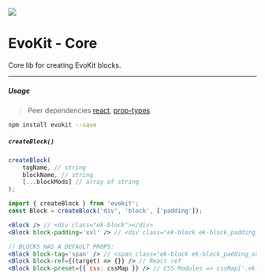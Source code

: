 [react]: //www.npmjs.com/package/react
[prop-types]: //www.npmjs.com/package/prop-types

[![](https://img.shields.io/npm/v/evokit-core.svg?style=flat-square&colorB=blue)](https://www.npmjs.com/package/evokit-core)

# EvoKit - Core

Core lib for creating EvoKit blocks.

---

##### Usage

> Peer dependencies [react], [prop-types]

```bash
npm install evokit --save
```

##### `createBlock()`

```js
createBlock(
    tagName, // string
    blockName, // string
    [...blockMods] // array of string
);
```

```jsx
import { createBlock } from 'evokit';
const Block = createBlock('div', 'block', ['padding']);

<Block /> // <div class="ek-block"></div>
<Block block-padding='xxl' /> // <div class="ek-block ek-block_padding_xxl"></div>

// BLOCKS HAS A DEFAULT PROPS:
<Block block-tag='span' /> // <span class="ek-block ek-block_padding_xxl"></span>
<Block block-ref={(target) => {}} /> // React ref
<Block block-preset={{ css: cssMap }} /> // CSS Modules => cssMap['.ek-block'] and cssMap['.ek-block_padding_xxl']

```
